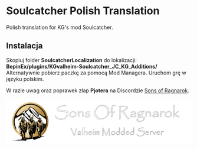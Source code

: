 # Soulcatcher Polish Translation
Polish translation for KG's mod Soulcatcher.

## Instalacja

Skopiuj folder **SoulcatcherLocalization** do lokalizacji: **BepinEx/plugins/KGvalheim-Soulcatcher_JC_KG_Additions/**
Alternatywnie pobierz paczkę za pomocą Mod Managera.
Uruchom grę w języku polskim.


W razie uwag oraz poprawek złap **Pjotera** na Discordzie [Sons of Ragnarok](https://discord.gg/bhzxCZVezB).

![](https://github.com/Pjoter1991/SonsofRagnarok/blob/main/assets/Sons_of_Ragnarok_Header_small.png "Sons of Ragnarok")